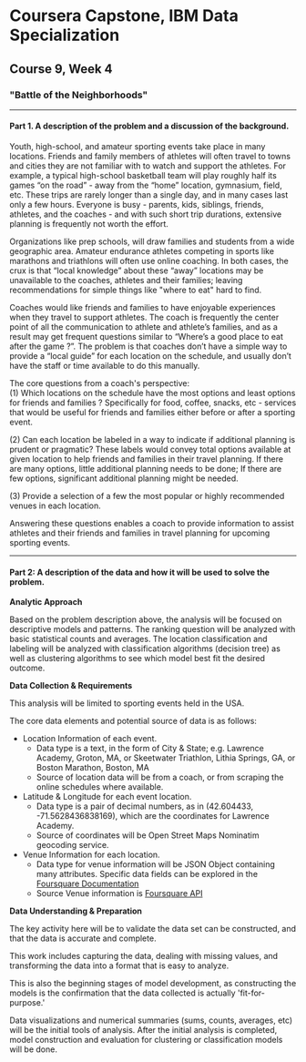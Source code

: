 # Coursera Capstone, IBM Data Specialization
## Course 9, Week 4
### "Battle of the Neighborhoods"

***  

#### Part 1.	A description of the problem and a discussion of the background.


Youth, high-school, and amateur sporting events take place in many locations.    Friends and family members of athletes will often travel to towns and cities they are not familiar with to watch and support the athletes. For example, a typical high-school basketball team will play roughly half its games “on the road” - away from the “home” location, gymnasium, field, etc.  These trips are rarely longer than a single day, and in many cases last only a few hours.  Everyone is busy - parents,  kids, siblings, friends, athletes, and the coaches - and with such short trip durations, extensive planning is frequently not worth the effort.   

Organizations like prep schools, will draw families and students from a wide geographic area. Amateur endurance athletes competing in sports like marathons and triathlons will often use online coaching.  In both cases, the crux is that “local knowledge” about these “away” locations may be unavailable to the coaches, athletes and their families; leaving recommendations for simple things like "where to eat" hard to find.  

Coaches would like friends and families to have enjoyable experiences when they travel to support athletes. The coach is frequently the center point of all the communication to athlete and athlete’s families, and as a result may get frequent questions similar to  “Where’s a good place to eat after the game ?”. The problem is that coaches don’t have a simple way to provide a “local guide” for each location on the schedule, and usually don’t have the staff or time available to do this manually.   

The core questions from a coach's perspective:  
(1) Which locations on the schedule have the most options and least options for friends and families ?  Specifically for food, coffee, snacks, etc - services that would be useful for friends and families either before or after a sporting event.

(2) Can each location be labeled in a way to indicate if additional planning is prudent or pragmatic?  These labels would convey total options available at given location to help friends and families in their travel planning.  If there are many options, little additional planning needs to be done; If there are few options, significant additional planning might be needed.  

(3) Provide a selection of a few the most popular or highly recommended venues in each location.  

Answering these questions enables a coach to provide information to assist athletes and their friends and families in travel planning for upcoming sporting events.

***  

#### Part 2: A description of the data and how it will be used to solve the problem.

**Analytic Approach**   

Based on the problem description above, the analysis will be focused on descriptive models and patterns.  The ranking question will be analyzed with basic statistical counts and averages.  The location classification and labeling will be analyzed with classification algorithms (decision tree) as well as clustering algorithms to see which model best fit the desired outcome.

**Data Collection & Requirements**

This analysis will be limited to sporting events held in the USA.

The core data elements and potential source of data is as follows:

  - Location Information of each event.
    - Data type is a text, in the form of City & State; e.g. Lawrence Academy, Groton, MA,  or  Skeetwater Triathlon, Lithia Springs, GA, or Boston Marathon, Boston, MA
    - Source of location data will be from a coach, or from scraping the online schedules where available.
  - Latitude & Longitude for each event location.
    - Data type is a pair of decimal numbers, as in (42.604433, -71.5628436838169), which are the coordinates for Lawrence Academy.
    - Source of coordinates will be Open Street Maps Nominatim geocoding service.
  - Venue Information for each location.  
    - Data type for venue information will be JSON Object containing many attributes.  Specific data fields can be explored in the [Foursquare Documentation](https://developer.foursquare.com/docs/api/venues/details)  
    - Source Venue information is [Foursquare API](https://developer.foursquare.com/docs)


**Data Understanding & Preparation**

The key activity here will be to validate the data set can be constructed, and that the data is accurate and complete.  

This work includes capturing the data, dealing with missing values, and transforming the data into a format that is easy to analyze.

This is also the beginning stages of model development, as constructing the models is the confirmation that the data collected is actually 'fit-for-purpose.'  

Data visualizations and numerical summaries (sums, counts, averages, etc) will be the initial tools of analysis.  After the initial analysis is completed, model construction and evaluation for clustering or classification models will be done.
